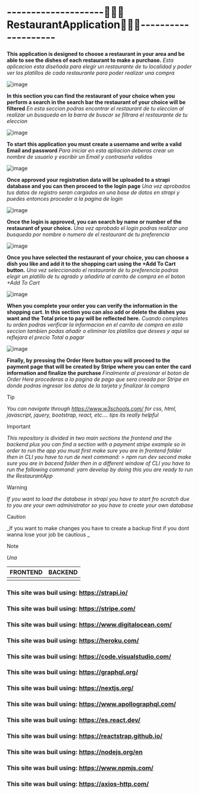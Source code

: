 # --------------------🧑🏽‍🍳**RestaurantApplication**👩🏽‍🍳--------------------

**This application is designed to choose a restaurant in your area and be able to see the dishes of each restaurant to make a purchase.**
_Esta aplicacion esta diseñada para  elegir un restaurante de tu localidad y poder ver los platillos de cada restaurante para poder realizar una compra_

![image](https://github.com/RomanDominguez/Roman-DominguezFullStackRestaurantApplication/assets/146168127/e864c860-9e55-4c06-a21f-74722a885711)

**In this section you can find the restaurant of your choice when you perform a search in the search bar the restaurant of your choice will be filtered**
_En esta seccion podras encontrar el restaurant de tu eleccion al realizar un busqueda en la barra de buscar se filtrara el restaurante de tu eleccion_

![image](https://github.com/RomanDominguez/Roman-DominguezFullStackRestaurantApplication/assets/146168127/23bdd2e3-db93-4cb6-aa39-8600024b7c75)

**To start this application you must create a username and write a valid Email and password**
_Para iniciar en esta apliacion deberas crear un nombre de usuario y escribir un Email y contraseña validos_

![image](https://github.com/RomanDominguez/Roman-DominguezFullStackRestaurantApplication/assets/146168127/72571b36-f285-4dd0-8030-9fdc60134e2a)

**Once approved your registration data will be uploaded to a strapi database and you can then proceed to the login page**
_Una vez aprobados tus datos de registro seran cargados en una base de datos en strapi y puedes entonces proceder a la pagina de login_

![image](https://github.com/RomanDominguez/Roman-DominguezFullStackRestaurantApplication/assets/146168127/01cf8cfa-c01d-41ef-9679-e6d4098fbe7d)

**Once the login is approved, you can search by name or number of the restaurant of your choice.**
_Una vez aprobado el login podras realizar una busqueda por nombre o numero de el restaurant de tu preferencia_

![image](https://github.com/RomanDominguez/Roman-DominguezFullStackRestaurantApplication/assets/146168127/3aa944b5-ff90-46ed-9414-762cfd1e2c93)

 **Once you have selected the restaurant of your choice, you can choose a dish you like and add it to the shopping cart using the +Add To Cart button.**
 _Una vez seleccionado el restaurante de tu preferencia podras elegir un platillo de tu agrado y añadirlo al carrito de compra en el boton +Add To Cart_

 ![image](https://github.com/RomanDominguez/Roman-DominguezFullStackRestaurantApplication/assets/146168127/351aa946-e619-4322-ade0-fe9c7db66f7f)

**When you complete your order you can verify the information in the shopping cart. In this section you can also add or delete the dishes you want and the Total price to pay will be reflected here.**
_Cuando completes tu orden podras verificar la informacion en el carrito de compra en esta seccion tambien podas añadir o eliminar los platillos que desees y aqui se reflejara el precio Total a pagar_

![image](https://github.com/RomanDominguez/Roman-DominguezFullStackRestaurantApplication/assets/146168127/8404a532-7b3b-4484-939a-af16e75552bd)

**Finally, by pressing the Order Here button you will proceed to the payment page that will be created by Stripe where you can enter the card information and finalize the purchase**
_Finalmente al presionar el boton de Order Here procederas a la pagina de pago que sera creada por Stripe en donde podras ingresar los datos de la tarjeta y finalizar la compra_


>[!TIP]
>_You can navigate through https://www.w3schools.com/ for css, html, javascript, jquery, bootstrap, react, etc.... tips its really helpful_
>
 
> [!IMPORTANT]
>_This repository is divided in two main sections the frontend and the backend plus you can find a section with a payment stripe example so in order to run the app you must
> first make sure you are in frontend folder then in CLI you have to run de next command: > npm run dev
> second make sure you are in bacend folder then in a different window of CLI you have to run the following command: yarn develop
> by doing this you are ready to run the RestaurantApp_

>[!WARNING]
>_If you want to load the database in strapi you have to start fro scratch due to you are your own administrator so you have to create your own database_

>[!CAUTION]
>_If you want to make changes you have to create a backup first if you dont wanna lose your job be cautious _
>

>[!NOTE]
>_Una_

| FRONTEND      | BACKEND       |
| ------------- | ------------- |
|               |               |



### **This site was buil using:**  https://strapi.io/
### **This site was buil using:**  https://stripe.com/
### **This site was buil using:**  https://www.digitalocean.com/
### **This site was buil using:**  https://heroku.com/
### **This site was buil using:**  https://code.visualstudio.com/
### **This site was buil using:**  https://graphql.org/
### **This site was buil using:**  https://nextjs.org/
### **This site was buil using:**  https://www.apollographql.com/
### **This site was buil using:**  https://es.react.dev/
### **This site was buil using:**  https://reactstrap.github.io/
### **This site was buil using:**  https://nodejs.org/en
### **This site was buil using:**  https://www.npmjs.com/
### **This site was buil using:**  https://axios-http.com/
